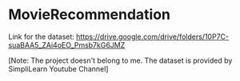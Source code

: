 # MovieRecommendation

Link for the dataset: https://drive.google.com/drive/folders/10P7C-suaBAA5_ZAi4oEO_Pmsb7kG6JMZ

[Note: The project doesn't belong to me. The dataset is provided by SimpliLearn Youtube Channel]
